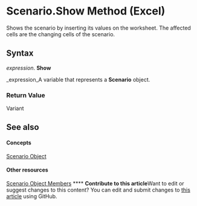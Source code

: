 
# Scenario.Show Method (Excel)

Shows the scenario by inserting its values on the worksheet. The affected cells are the changing cells of the scenario.


## Syntax

 _expression_. **Show**

 _expression_A variable that represents a  **Scenario** object.


### Return Value

Variant


## See also


#### Concepts


 [Scenario Object](edd1c4f4-12b1-0d9f-f4aa-dd66278ba891.md)
#### Other resources


 [Scenario Object Members](fd862abd-99a5-c18d-8ad2-462a49a50b6c.md)
****   **Contribute to this article**Want to edit or suggest changes to this content? You can edit and submit changes to  [this article](https://github.com/jhershey00/VBA_Excel_Test/OpenXMLCon/articles/50985cfc-29e4-3861-eafa-f4ba1c117bc6.md) using GitHub.

